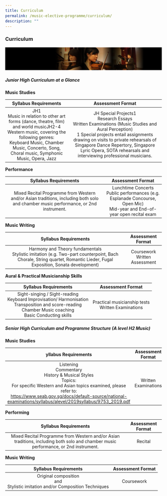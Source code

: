```yaml
---
title: Curriculum
permalink: /music-elective-programme/curriculum/
description: ""
---
```

### Curriculum

![](/images/musicp2.png)

##### Junior High Curriculum at a Glance

**Music Studies**

| Syllabus Requirements 	| Assessment Format 	|
|:---:	|:---:	|
|  JH1<br>Music in relation to other art forms (dance, theatre, film) and world musicJH2-4<br>Western music, covering the following genres:<br>Keyboard Music, Chamber Music, Concerto, Song, Choral music, Symphonic Music, Opera, Jazz 	| JH Special Projects1<br>Research Essays<br>Written Examinations (Music Studies and Aural Perception)<br>1 Special projects entail assignments drawing on visits to private rehearsals of Singapore Dance Repertory, Singapore Lyric Opera, SOTA rehearsals and interviewing professional musicians. 	|

**Performance**

| Syllabus Requirements 	| Assessment Format 	|
|:---:	|:---:	|
| Mixed Recital Programme from Western and/or Asian traditions, including both solo and chamber music performance, or 2nd instrument. 	| Lunchtime Concerts<br>Public performances (e.g. Esplanade Concourse, Open Mic)<br>Mid-year and End-of-year open recital exam 	|

**Music Writing**

| Syllabus Requirements 	| Assessment Format 	|
|:---:	|:---:	|
| Harmony and Theory fundamentals<br>Stylistic imitation (e.g. Two-part counterpoint, Bach Chorale, String quartet, Romantic Lieder, Fugal Exposition, Sonata development) 	| Coursework<br>Written Assessment 	|

**Aural & Practical Musicianship Skills**

| Syllabus Requirements 	| Assessment Format 	|
|:---:	|:---:	|
| Sight-singing / Sight-reading<br>Keyboard Improvisation/ Harmonisation<br>Transposition and score-reading<br>Chamber Music coaching<br>Basic Conducting skills 	| Practical musicianship tests<br>Written Examinations 	|

##### Senior High Curriculum and Programme Structure (A level H2 Music)

**Music Studies**

| yllabus Requirements 	| Assessment Format 	|
|:---:	|:---:	|
| Listening<br>Commentary<br>History & Musical Styles<br>Topics:<br>For specific Western and Asian topics examined, please refer to:<br>https://www.seab.gov.sg/docs/default-source/national-examinations/syllabus/alevel/2019syllabus/9753_2019.pdf 	| Written Examinations 	|

**Performing**

| Syllabus Requirements 	| Assessment Format 	|
|:---:	|:---:	|
| Mixed Recital Programme from Western and/or Asian traditions, including both solo and chamber music performance, or 2nd instrument. 	| Recital 	|

**Music Writing**

| Syllabus Requirements 	| Assessment Format 	|
|:---:	|:---:	|
| Original composition<br>and<br>Stylistic imitation and/or Composition Techniques 	| Coursework 	|